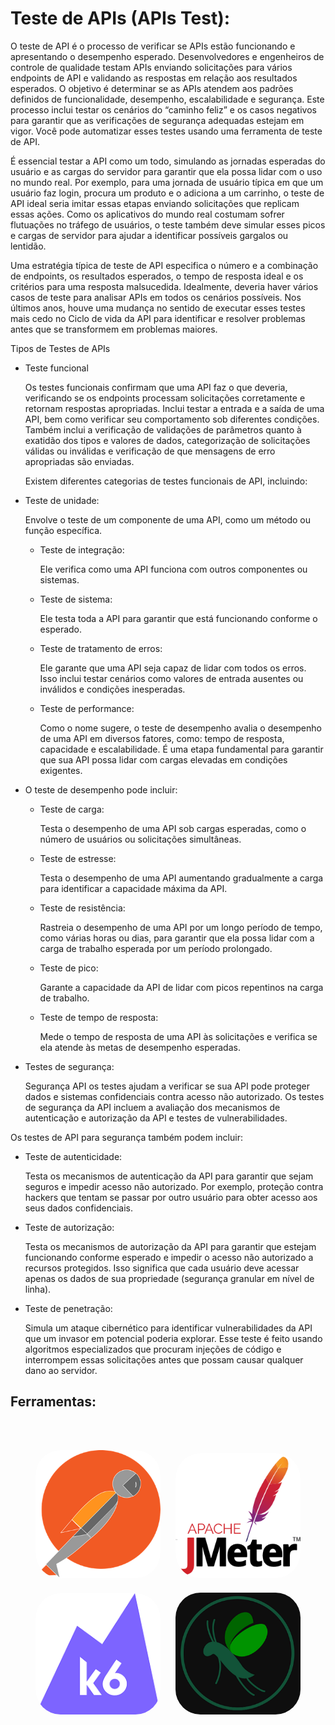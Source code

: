 # Teste de APIs (APIs Test):

O teste de API é o processo de verificar se APIs estão funcionando e apresentando o desempenho esperado. Desenvolvedores e engenheiros de controle de qualidade testam APIs enviando solicitações para vários endpoints de API e validando as respostas em relação aos resultados esperados. O objetivo é determinar se as APIs atendem aos padrões definidos de funcionalidade, desempenho, escalabilidade e segurança. Este processo inclui testar os cenários do “caminho feliz” e os casos negativos para garantir que as verificações de segurança adequadas estejam em vigor. Você pode automatizar esses testes usando uma ferramenta de teste de API.

É essencial testar a API como um todo, simulando as jornadas esperadas do usuário e as cargas do servidor para garantir que ela possa lidar com o uso no mundo real. Por exemplo, para uma jornada de usuário típica em que um usuário faz login, procura um produto e o adiciona a um carrinho, o teste de API ideal seria imitar essas etapas enviando solicitações que replicam essas ações. Como os aplicativos do mundo real costumam sofrer flutuações no tráfego de usuários, o teste também deve simular esses picos e cargas de servidor para ajudar a identificar possíveis gargalos ou lentidão.

Uma estratégia típica de teste de API especifica o número e a combinação de endpoints, os resultados esperados, o tempo de resposta ideal e os critérios para uma resposta malsucedida. Idealmente, deveria haver vários casos de teste para analisar APIs em todos os cenários possíveis. Nos últimos anos, houve uma mudança no sentido de executar esses testes mais cedo no Ciclo de vida da API para identificar e resolver problemas antes que se transformem em problemas maiores.

Tipos de Testes de APIs

- Teste funcional
    
    Os testes funcionais confirmam que uma API faz o que deveria, verificando se os endpoints processam solicitações corretamente e retornam respostas apropriadas. Inclui testar a entrada e a saída de uma API, bem como verificar seu comportamento sob diferentes condições. Também inclui a verificação de validações de parâmetros quanto à exatidão dos tipos e valores de dados, categorização de solicitações válidas ou inválidas e verificação de que mensagens de erro apropriadas são enviadas.

    Existem diferentes categorias de testes funcionais de API, incluindo:

- Teste de unidade: 
    
    Envolve o teste de um componente de uma API, como um método ou função específica.

    - Teste de integração: 
        
        Ele verifica como uma API funciona com outros componentes ou sistemas.
    
    - Teste de sistema: 
        
        Ele testa toda a API para garantir que está funcionando conforme o esperado.
    
    - Teste de tratamento de erros: 
    
        Ele garante que uma API seja capaz de lidar com todos os erros. Isso inclui testar cenários como valores de entrada ausentes ou inválidos e condições inesperadas.
    
    - Teste de performance:
    
        Como o nome sugere, o teste de desempenho avalia o desempenho de uma API em diversos fatores, como: tempo de resposta, capacidade e escalabilidade. É uma etapa fundamental para garantir que sua API possa lidar com cargas elevadas em condições exigentes.

- O teste de desempenho pode incluir:

    - Teste de carga: 
    
        Testa o desempenho de uma API sob cargas esperadas, como o número de usuários ou solicitações simultâneas.
    
    - Teste de estresse: 
        
        Testa o desempenho de uma API aumentando gradualmente a carga para identificar a capacidade máxima da API.
    
    - Teste de resistência: 
    
        Rastreia o desempenho de uma API por um longo período de tempo, como várias horas ou dias, para garantir que ela possa lidar com a carga de trabalho esperada por um período prolongado.
    
    - Teste de pico: 
        
        Garante a capacidade da API de lidar com picos repentinos na carga de trabalho.
    
    - Teste de tempo de resposta: 
    
        Mede o tempo de resposta de uma API às solicitações e verifica se ela atende às metas de desempenho esperadas.
    
- Testes de segurança:
    
    Segurança API os testes ajudam a verificar se sua API pode proteger dados e sistemas confidenciais contra acesso não autorizado. Os testes de segurança da API incluem a avaliação dos mecanismos de autenticação e autorização da API e testes de vulnerabilidades.

Os testes de API para segurança também podem incluir:

- Teste de autenticidade: 

    Testa os mecanismos de autenticação da API para garantir que sejam seguros e impedir acesso não autorizado. Por exemplo, proteção contra hackers que tentam se passar por outro usuário para obter acesso aos seus dados confidenciais.

- Teste de autorização: 

    Testa os mecanismos de autorização da API para garantir que estejam funcionando conforme esperado e impedir o acesso não autorizado a recursos protegidos. Isso significa que cada usuário deve acessar apenas os dados de sua propriedade (segurança granular em nível de linha).

- Teste de penetração: 

    Simula um ataque cibernético para identificar vulnerabilidades da API que um invasor em potencial poderia explorar. Esse teste é feito usando algoritmos especializados que procuram injeções de código e interrompem essas solicitações antes que possam causar qualquer dano ao servidor.

## Ferramentas:


<div align="center">

<img>

[<img src="../docs/images/postman.png" alt="Postman">](https://www.postman.com/)
[<img src="../docs/images/jmeter.png" alt="Jmeter">](https://jmeter.apache.org/)
[<img src="../docs/images/k6.png" alt="K6">](https://k6.io/)
[<img src="../docs/images/locust.png" alt="Locust">](https://locust.io/)

</img>

</div>

<style>

    img {
        width: 200px;
        padding: 10px;
        border-radius: 50px
    }

</style>


